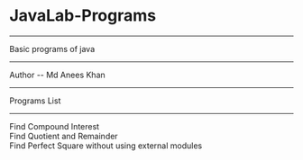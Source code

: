 # JavaLab-Programs
<hr>
Basic programs of java
<hr>
Author -- Md Anees Khan 
<hr>
Programs List 
<hr>
Find Compound Interest <br>
Find Quotient and Remainder <br>
Find Perfect Square without using external modules
